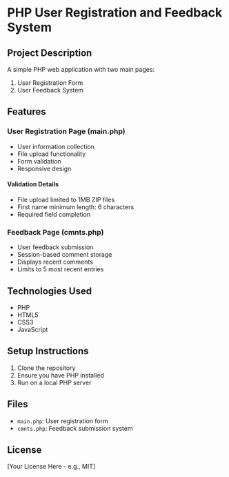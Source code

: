 # PHP User Registration and Feedback System

## Project Description
A simple PHP web application with two main pages:
1. User Registration Form
2. User Feedback System

## Features

### User Registration Page (main.php)
- User information collection
- File upload functionality
- Form validation
- Responsive design

#### Validation Details
- File upload limited to 1MB ZIP files
- First name minimum length: 6 characters
- Required field completion

### Feedback Page (cmnts.php)
- User feedback submission
- Session-based comment storage
- Displays recent comments
- Limits to 5 most recent entries

## Technologies Used
- PHP
- HTML5
- CSS3
- JavaScript

## Setup Instructions
1. Clone the repository
2. Ensure you have PHP installed
3. Run on a local PHP server

## Files
- `main.php`: User registration form
- `cmnts.php`: Feedback submission system

## License
[Your License Here - e.g., MIT]
